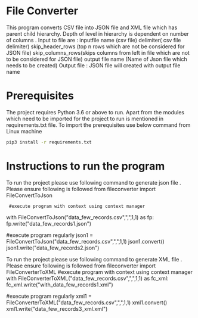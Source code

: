 # File Converter

This program converts CSV file into JSON file and XML file which has parent child hierarchy.
Depth of level in hierarchy is dependent on number of columns .
Input to file are : 
    inputfile name (csv file)
    delimiter( csv file delimiter)
    skip_header_rows (top n rows which are not be considered for JSON file)
    skip_columns_rows(skips columns from left in file which are not to be considered for JSON file)
    output file name (Name of Json file which needs to be created)
Output file : JSON file will created with output file name

# Prerequisites
The project requires Python 3.6 or above to run.
Apart from the  modules which need to be imported for the project to run is mentioned in requirements.txt file.
To import the prerequisites use below command from Linux machine

```bash
pip3 install -r requirements.txt
```



# Instructions to run the program

To run the project please use following command to generate json file . Please ensure following is followed
 from fileconverter import FileConvertToJson
	
	 #execute program with context using context manager
  with FileConvertToJson("data_few_records.csv",",",1,1) as fp:
      fp.write("data_few_records1.json")
	
  #execute program regularly
	 json1 =  FileConvertToJson("data_few_records.csv",",",1,1)
	 json1.convert()
	 json1.write("data_few_records2.json")

 To run the project please use following command to generate XML file . Please ensure following is followed
  from fileconverter import FileConverterToXML
 	 #execute program with context using context manager
  with FileConverterToXML("data_few_records.csv",",",1,1) as fc_xml:
      fc_xml.write("with_data_few_records1.xml")
	
  #execute program regularly
	 xml1 =  FileConverterToXML("data_few_records.csv",",",1,1)
	 xml1.convert()
  xml1.write("data_few_records3_xml.xml")

